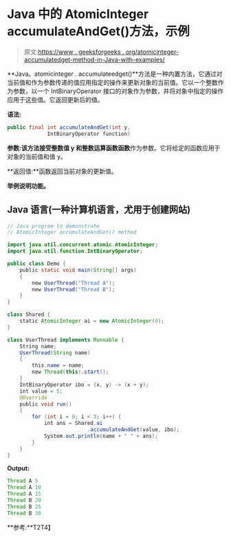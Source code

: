 # Java 中的 AtomicInteger accumulateAndGet()方法，示例

> 原文:[https://www . geeksforgeeks . org/atomicinteger-accumulatedget-method-in-Java-with-examples/](https://www.geeksforgeeks.org/atomicinteger-accumulateandget-method-in-java-with-examples/)

**Java。atomicinteger . accumulateedget()**方法是一种内置方法，它通过对当前值和作为参数传递的值应用指定的操作来更新对象的当前值。它以一个整数作为参数，以一个 IntBinaryOperator 接口的对象作为参数，并将对象中指定的操作应用于这些值。它返回更新后的值。

**语法:**

```java
public final int accumulateAndGet(int y, 
             IntBinaryOperator function)
```

**参数:**该方法接受整数值 **y** 和整数运算函数**函数**作为参数。它将给定的函数应用于对象的当前值和值 y。

**返回值:**函数返回当前对象的更新值。

**举例说明功能。**

## Java 语言(一种计算机语言，尤用于创建网站)

```java
// Java program to demonstrate
// AtomicInteger accumulateAndGet() method

import java.util.concurrent.atomic.AtomicInteger;
import java.util.function.IntBinaryOperator;

public class Demo {
    public static void main(String[] args)
    {
        new UserThread("Thread A");
        new UserThread("Thread B");
    }
}

class Shared {
    static AtomicInteger ai = new AtomicInteger(0);
}

class UserThread implements Runnable {
    String name;
    UserThread(String name)
    {
        this.name = name;
        new Thread(this).start();
    }
    IntBinaryOperator ibo = (x, y) -> (x + y);
    int value = 5;
    @Override
    public void run()
    {
        for (int i = 0; i < 3; i++) {
            int ans = Shared.ai
                          .accumulateAndGet(value, ibo);
            System.out.println(name + " " + ans);
        }
    }
}
```

**Output:** 

```java
Thread A 5
Thread A 10
Thread A 15
Thread B 20
Thread B 25
Thread B 30
```

**参考:**T2T4】